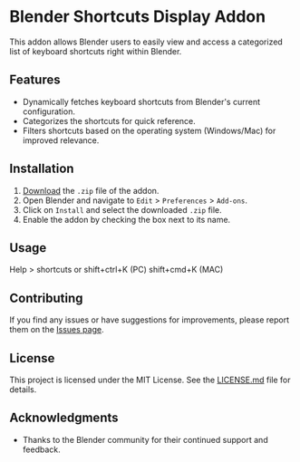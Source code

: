 # Blender Shortcuts Display Addon

This addon allows Blender users to easily view and access a categorized list of keyboard shortcuts right within Blender.

## Features

- Dynamically fetches keyboard shortcuts from Blender's current configuration.
- Categorizes the shortcuts for quick reference.
- Filters shortcuts based on the operating system (Windows/Mac) for improved relevance.

## Installation

1. [Download](https://github.com/autobotcode/blender_shortcuts_help/releases/tag/v0.1) the `.zip` file of the addon.
2. Open Blender and navigate to `Edit` > `Preferences` > `Add-ons`.
3. Click on `Install` and select the downloaded `.zip` file.
4. Enable the addon by checking the box next to its name.

## Usage

Help > shortcuts or shift+ctrl+K (PC) shift+cmd+K (MAC)

## Contributing

If you find any issues or have suggestions for improvements, please report them on the [Issues page](https://github.com/autobotcode/blender_shortcuts_help/issues).

## License

This project is licensed under the MIT License. See the [LICENSE.md](LICENSE.md) file for details.

## Acknowledgments

- Thanks to the Blender community for their continued support and feedback.
